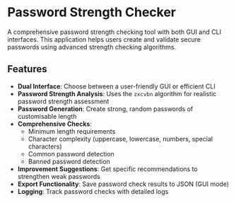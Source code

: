 # Password Strength Checker

A comprehensive password strength checking tool with both GUI and CLI interfaces. This application helps users create and validate secure passwords using advanced strength checking algorithms.

## Features

- **Dual Interface**: Choose between a user-friendly GUI or efficient CLI
- **Password Strength Analysis**: Uses the `zxcvbn` algorithm for realistic password strength assessment
- **Password Generation**: Create strong, random passwords of customisable length
- **Comprehensive Checks**:
  - Minimum length requirements
  - Character complexity (uppercase, lowercase, numbers, special characters)
  - Common password detection
  - Banned password detection
- **Improvement Suggestions**: Get specific recommendations to strengthen weak passwords
- **Export Functionality**: Save password check results to JSON (GUI mode)
- **Logging**: Track password checks with detailed logs


